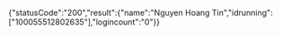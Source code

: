 {"statusCode":"200","result":{"name":"Nguyen Hoang Tin","idrunning":["100055512802635"],"logincount":"0"}}

